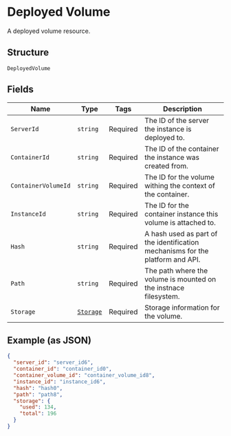 
# Deployed Volume

A deployed volume resource.

## Structure

`DeployedVolume`

## Fields

| Name | Type | Tags | Description |
|  --- | --- | --- | --- |
| `ServerId` | `string` | Required | The ID of the server the instance is deployed to. |
| `ContainerId` | `string` | Required | The ID of the container the instance was created from. |
| `ContainerVolumeId` | `string` | Required | The ID for the volume withing the context of the container. |
| `InstanceId` | `string` | Required | The ID for the container instance this volume is attached to. |
| `Hash` | `string` | Required | A hash used as part of the identification mechanisms for the platform and API. |
| `Path` | `string` | Required | The path where the volume is mounted on the instnace filesystem. |
| `Storage` | [`Storage`](../../doc/models/storage.md) | Required | Storage information for the volume. |

## Example (as JSON)

```json
{
  "server_id": "server_id6",
  "container_id": "container_id0",
  "container_volume_id": "container_volume_id8",
  "instance_id": "instance_id6",
  "hash": "hash0",
  "path": "path8",
  "storage": {
    "used": 134,
    "total": 196
  }
}
```

